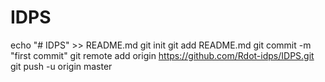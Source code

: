 # IDPS
echo "# IDPS" >> README.md
git init
git add README.md
git commit -m "first commit"
git remote add origin https://github.com/Rdot-idps/IDPS.git
git push -u origin master
